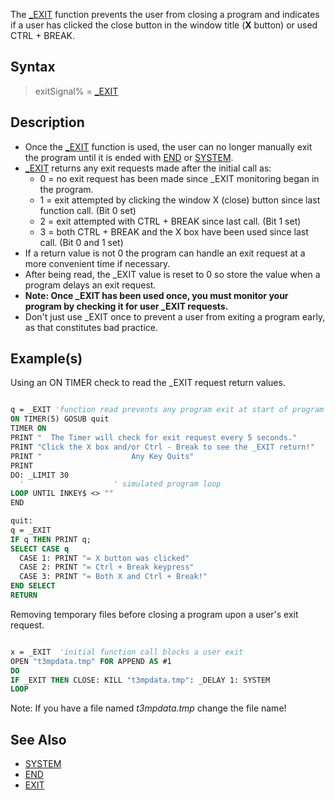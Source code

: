 The [_EXIT](_EXIT) function prevents the user from closing a program and indicates if a user has clicked the close button in the window title (**X** button) or used CTRL + BREAK.

## Syntax

> exitSignal% = [_EXIT](_EXIT)

## Description

* Once the [_EXIT](_EXIT) function is used, the user can no longer manually exit the program until it is ended with [END](END) or [SYSTEM](SYSTEM).
* [_EXIT](_EXIT) returns any exit requests made after the initial call as:
  * 0 = no exit request has been made since _EXIT monitoring began in the program.
  * 1 = exit attempted by clicking the window X (close) button since last function call. (Bit 0 set)
  * 2 = exit attempted with CTRL + BREAK since last call. (Bit 1 set)
  * 3 = both CTRL + BREAK and the X box have been used since last call. (Bit 0 and 1 set)
* If a return value is not 0 the program can handle an exit request at a more convenient time if necessary.
* After being read, the _EXIT value is reset to 0 so store the value when a program delays an exit request.
* **Note: Once _EXIT has been used once, you must monitor your program by checking it for user _EXIT requests.**
* Don't just use _EXIT once to prevent a user from exiting a program early, as that constitutes bad practice.

## Example(s)

Using an ON TIMER check to read the _EXIT request return values.

```vb

q = _EXIT 'function read prevents any program exit at start of program
ON TIMER(5) GOSUB quit
TIMER ON
PRINT "  The Timer will check for exit request every 5 seconds."
PRINT "Click the X box and/or Ctrl - Break to see the _EXIT return!"
PRINT "                    Any Key Quits"
PRINT
DO: _LIMIT 30
  '                    ' simulated program loop
LOOP UNTIL INKEY$ <> ""
END

quit:
q = _EXIT
IF q THEN PRINT q;
SELECT CASE q
  CASE 1: PRINT "= X button was clicked"
  CASE 2: PRINT "= Ctrl + Break keypress"
  CASE 3: PRINT "= Both X and Ctrl + Break!"
END SELECT
RETURN 

```

Removing temporary files before closing a program upon a user's exit request.

```vb

x = _EXIT  'initial function call blocks a user exit
OPEN "t3mpdata.tmp" FOR APPEND AS #1
DO
IF _EXIT THEN CLOSE: KILL "t3mpdata.tmp": _DELAY 1: SYSTEM
LOOP 

```

Note: If you have a file named *t3mpdata.tmp* change the file name!

## See Also

* [SYSTEM](SYSTEM)
* [END](END)
* [EXIT](EXIT)
